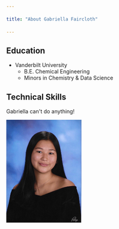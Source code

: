 ```yaml
---

title: "About Gabriella Faircloth"

---
```


## Education 

* Vanderbilt University
  * B.E. Chemical Engineering
  * Minors in Chemistry & Data Science

## Technical Skills

Gabriella can't do anything!


<img src="/assets/img/headshot.jpg" alt="Gabriella Faircloth" style="width:200px;"/>

